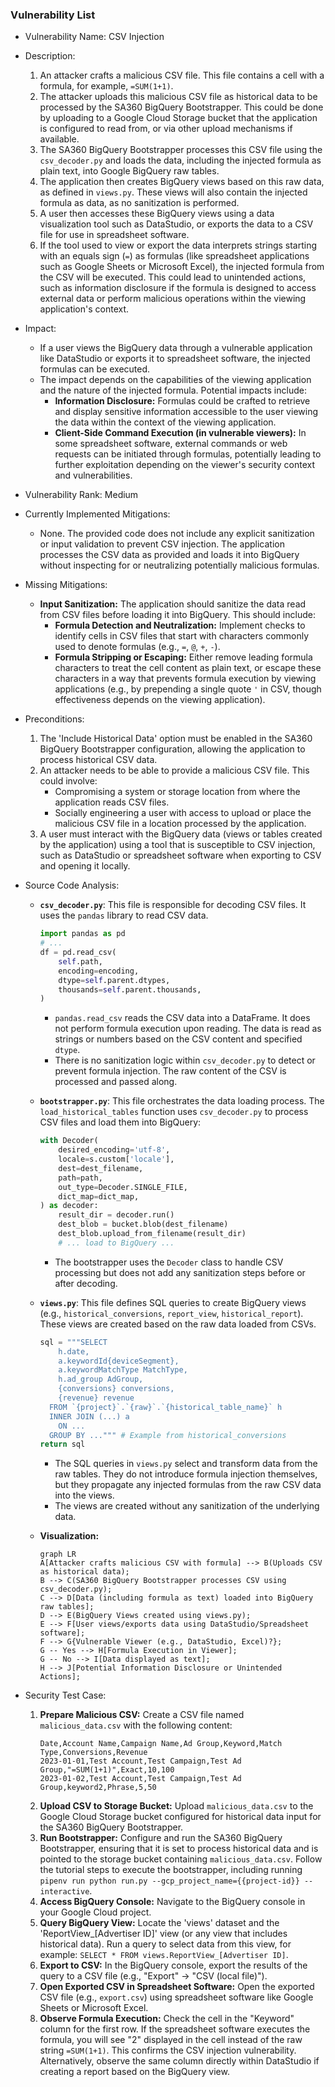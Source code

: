 ### Vulnerability List

- Vulnerability Name: CSV Injection
- Description:
    1. An attacker crafts a malicious CSV file. This file contains a cell with a formula, for example, `=SUM(1+1)`.
    2. The attacker uploads this malicious CSV file as historical data to be processed by the SA360 BigQuery Bootstrapper. This could be done by uploading to a Google Cloud Storage bucket that the application is configured to read from, or via other upload mechanisms if available.
    3. The SA360 BigQuery Bootstrapper processes this CSV file using the `csv_decoder.py` and loads the data, including the injected formula as plain text, into Google BigQuery raw tables.
    4. The application then creates BigQuery views based on this raw data, as defined in `views.py`. These views will also contain the injected formula as data, as no sanitization is performed.
    5. A user then accesses these BigQuery views using a data visualization tool such as DataStudio, or exports the data to a CSV file for use in spreadsheet software.
    6. If the tool used to view or export the data interprets strings starting with an equals sign (`=`) as formulas (like spreadsheet applications such as Google Sheets or Microsoft Excel), the injected formula from the CSV will be executed. This could lead to unintended actions, such as information disclosure if the formula is designed to access external data or perform malicious operations within the viewing application's context.
- Impact:
    - If a user views the BigQuery data through a vulnerable application like DataStudio or exports it to spreadsheet software, the injected formulas can be executed.
    - The impact depends on the capabilities of the viewing application and the nature of the injected formula. Potential impacts include:
        - **Information Disclosure:** Formulas could be crafted to retrieve and display sensitive information accessible to the user viewing the data within the context of the viewing application.
        - **Client-Side Command Execution (in vulnerable viewers):**  In some spreadsheet software, external commands or web requests can be initiated through formulas, potentially leading to further exploitation depending on the viewer's security context and vulnerabilities.
- Vulnerability Rank: Medium
- Currently Implemented Mitigations:
    - None. The provided code does not include any explicit sanitization or input validation to prevent CSV injection. The application processes the CSV data as provided and loads it into BigQuery without inspecting for or neutralizing potentially malicious formulas.
- Missing Mitigations:
    - **Input Sanitization:** The application should sanitize the data read from CSV files before loading it into BigQuery. This should include:
        - **Formula Detection and Neutralization:** Implement checks to identify cells in CSV files that start with characters commonly used to denote formulas (e.g., `=`, `@`, `+`, `-`).
        - **Formula Stripping or Escaping:**  Either remove leading formula characters to treat the cell content as plain text, or escape these characters in a way that prevents formula execution by viewing applications (e.g., by prepending a single quote `'` in CSV, though effectiveness depends on the viewing application).
- Preconditions:
    1. The 'Include Historical Data' option must be enabled in the SA360 BigQuery Bootstrapper configuration, allowing the application to process historical CSV data.
    2. An attacker needs to be able to provide a malicious CSV file. This could involve:
        - Compromising a system or storage location from where the application reads CSV files.
        - Socially engineering a user with access to upload or place the malicious CSV file in a location processed by the application.
    3. A user must interact with the BigQuery data (views or tables created by the application) using a tool that is susceptible to CSV injection, such as DataStudio or spreadsheet software when exporting to CSV and opening it locally.
- Source Code Analysis:
    - **`csv_decoder.py`**: This file is responsible for decoding CSV files. It uses the `pandas` library to read CSV data.
        ```python
        import pandas as pd
        # ...
        df = pd.read_csv(
            self.path,
            encoding=encoding,
            dtype=self.parent.dtypes,
            thousands=self.parent.thousands,
        )
        ```
        - `pandas.read_csv` reads the CSV data into a DataFrame. It does not perform formula execution upon reading. The data is read as strings or numbers based on the CSV content and specified `dtype`.
        - There is no sanitization logic within `csv_decoder.py` to detect or prevent formula injection. The raw content of the CSV is processed and passed along.

    - **`bootstrapper.py`**: This file orchestrates the data loading process. The `load_historical_tables` function uses `csv_decoder.py` to process CSV files and load them into BigQuery:
        ```python
        with Decoder(
            desired_encoding='utf-8',
            locale=s.custom['locale'],
            dest=dest_filename,
            path=path,
            out_type=Decoder.SINGLE_FILE,
            dict_map=dict_map,
        ) as decoder:
            result_dir = decoder.run()
            dest_blob = bucket.blob(dest_filename)
            dest_blob.upload_from_filename(result_dir)
            # ... load to BigQuery ...
        ```
        - The bootstrapper uses the `Decoder` class to handle CSV processing but does not add any sanitization steps before or after decoding.

    - **`views.py`**: This file defines SQL queries to create BigQuery views (e.g., `historical_conversions`, `report_view`, `historical_report`). These views are created based on the raw data loaded from CSVs.
        ```python
        sql = """SELECT
            h.date,
            a.keywordId{deviceSegment},
            a.keywordMatchType MatchType,
            h.ad_group AdGroup,
            {conversions} conversions,
            {revenue} revenue
          FROM `{project}`.`{raw}`.`{historical_table_name}` h
          INNER JOIN (...) a
            ON ...
          GROUP BY ...""" # Example from historical_conversions
        return sql
        ```
        - The SQL queries in `views.py` select and transform data from the raw tables. They do not introduce formula injection themselves, but they propagate any injected formulas from the raw CSV data into the views.
        - The views are created without any sanitization of the underlying data.

    - **Visualization:**
        ```mermaid
        graph LR
        A[Attacker crafts malicious CSV with formula] --> B(Uploads CSV as historical data);
        B --> C(SA360 BigQuery Bootstrapper processes CSV using csv_decoder.py);
        C --> D[Data (including formula as text) loaded into BigQuery raw tables];
        D --> E(BigQuery Views created using views.py);
        E --> F[User views/exports data using DataStudio/Spreadsheet software];
        F --> G{Vulnerable Viewer (e.g., DataStudio, Excel)?};
        G -- Yes --> H[Formula Execution in Viewer];
        G -- No --> I[Data displayed as text];
        H --> J[Potential Information Disclosure or Unintended Actions];
        ```

- Security Test Case:
    1. **Prepare Malicious CSV:** Create a CSV file named `malicious_data.csv` with the following content:
        ```csv
        Date,Account Name,Campaign Name,Ad Group,Keyword,Match Type,Conversions,Revenue
        2023-01-01,Test Account,Test Campaign,Test Ad Group,"=SUM(1+1)",Exact,10,100
        2023-01-02,Test Account,Test Campaign,Test Ad Group,keyword2,Phrase,5,50
        ```
    2. **Upload CSV to Storage Bucket:** Upload `malicious_data.csv` to the Google Cloud Storage bucket configured for historical data input for the SA360 BigQuery Bootstrapper.
    3. **Run Bootstrapper:** Configure and run the SA360 BigQuery Bootstrapper, ensuring that it is set to process historical data and is pointed to the storage bucket containing `malicious_data.csv`. Follow the tutorial steps to execute the bootstrapper, including running `pipenv run python run.py --gcp_project_name={{project-id}} --interactive`.
    4. **Access BigQuery Console:** Navigate to the BigQuery console in your Google Cloud project.
    5. **Query BigQuery View:** Locate the 'views' dataset and the 'ReportView_[Advertiser ID]' view (or any view that includes historical data). Run a query to select data from this view, for example: `SELECT * FROM views.ReportView_[Advertiser ID]`.
    6. **Export to CSV:** In the BigQuery console, export the results of the query to a CSV file (e.g., "Export" -> "CSV (local file)").
    7. **Open Exported CSV in Spreadsheet Software:** Open the exported CSV file (e.g., `export.csv`) using spreadsheet software like Google Sheets or Microsoft Excel.
    8. **Observe Formula Execution:** Check the cell in the "Keyword" column for the first row. If the spreadsheet software executes the formula, you will see "2" displayed in the cell instead of the raw string `=SUM(1+1)`. This confirms the CSV injection vulnerability. Alternatively, observe the same column directly within DataStudio if creating a report based on the BigQuery view.